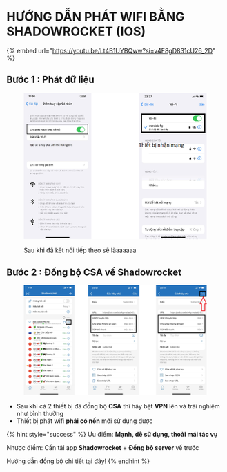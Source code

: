 # HƯỚNG DẪN PHÁT WIFI BẰNG SHADOWROCKET (IOS)



{% embed url="https://youtu.be/Lt4B1UYBQww?si=v4F8gD831cU26_2D" %}

## Bước 1 : Phát dữ liệu

<figure><img src="../.gitbook/assets/Thiết kế chưa có tên (2).png" alt="" width="563"><figcaption><p>Sau khi đã kết nối tiếp theo sẽ làaaaaaa</p></figcaption></figure>

## Bước 2 : Đồng bộ CSA về Shadowrocket&#x20;

<figure><img src="../.gitbook/assets/Thiết kế chưa có tên (3).png" alt=""><figcaption></figcaption></figure>

* Sau khi cả 2 thiết bị đã đồng bộ **CSA** thì hãy bật **VPN** lên và trải nghiệm như bình thường
* Thiết bị phát wifi **phải có nền** mới sử dụng được&#x20;

{% hint style="success" %}
Ưu điểm: **Mạnh, dễ sử dụng, thoải mái tác vụ**

Nhược điểm: Cần tải app **Shadowrocket** + **Đồng bộ server** về trước

Hướng dẫn đồng bộ chi tiết tại đây!
{% endhint %}
